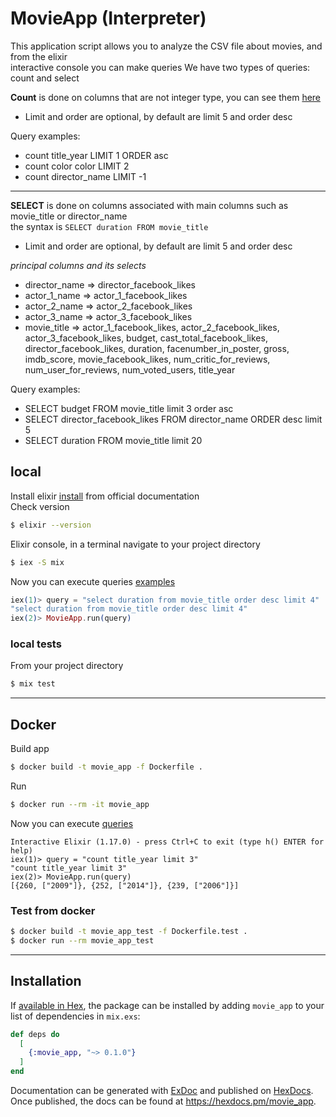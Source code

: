 # MovieApp (Interpreter)

This application script allows you to analyze the CSV file about movies, and from the elixir  
interactive console you can make queries
We have two types of queries: count and select

**Count** is done on columns that are not integer type, you can see them [here](https://github.com/Ma7rodal/interpreter/blob/main/lib/movie_app/constants.ex#L27)  
- Limit and order are optional, by default are limit 5 and order desc
  
<a name="count">Query examples</a>:  
- count title_year LIMIT 1 ORDER asc
- count color color LIMIT 2
- count director_name LIMIT -1

------------

**SELECT** is done on columns associated with main columns such as movie_title or director_name   
the syntax is `SELECT duration FROM movie_title`
- Limit and order are optional, by default are limit 5 and order desc

*principal columns and its selects*
- director_name => director_facebook_likes
- actor_1_name => actor_1_facebook_likes
- actor_2_name => actor_2_facebook_likes
- actor_3_name => actor_3_facebook_likes
- movie_title => actor_1_facebook_likes, actor_2_facebook_likes, actor_3_facebook_likes, budget, cast_total_facebook_likes, director_facebook_likes, duration, facenumber_in_poster, gross, imdb_score, movie_facebook_likes, num_critic_for_reviews, num_user_for_reviews, num_voted_users, title_year

<a name="select">Query examples</a>: 
- SELECT budget FROM movie_title limit 3 order asc
- SELECT director_facebook_likes FROM director_name ORDER desc limit 5
- SELECT duration FROM movie_title limit 20

## local
Install elixir [install](https://elixir-lang.org/install.html) from official documentation  
Check version  
```bash
$ elixir --version
```
Elixir console, in a terminal navigate to your project directory
```bash
$ iex -S mix
```
Now you can execute queries [examples](#count)
```elixir
iex(1)> query = "select duration from movie_title order desc limit 4"
"select duration from movie_title order desc limit 4"
iex(2)> MovieApp.run(query)
```

### local tests
From your project directory
```bash
$ mix test
```
------------
## Docker
Build app  
```bash
$ docker build -t movie_app -f Dockerfile .
```
Run  
```bash
$ docker run --rm -it movie_app
```
Now you can execute [queries](#select)
```
Interactive Elixir (1.17.0) - press Ctrl+C to exit (type h() ENTER for help)
iex(1)> query = "count title_year limit 3"
"count title_year limit 3"
iex(2)> MovieApp.run(query)
[{260, ["2009"]}, {252, ["2014"]}, {239, ["2006"]}]
```

### Test from docker
```bash
$ docker build -t movie_app_test -f Dockerfile.test .
$ docker run --rm movie_app_test
```
------------
## Installation

If [available in Hex](https://hex.pm/docs/publish), the package can be installed
by adding `movie_app` to your list of dependencies in `mix.exs`:

```elixir
def deps do
  [
    {:movie_app, "~> 0.1.0"}
  ]
end
```

Documentation can be generated with [ExDoc](https://github.com/elixir-lang/ex_doc)
and published on [HexDocs](https://hexdocs.pm). Once published, the docs can
be found at <https://hexdocs.pm/movie_app>.
